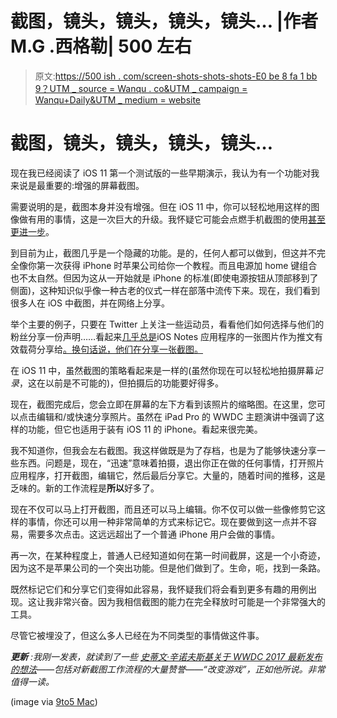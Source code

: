 # 截图，镜头，镜头，镜头，镜头… |作者 M.G .西格勒| 500 左右

> 原文:[https://500 ish . com/screen-shots-shots-shots-E0 be 8 fa 1 bb 9？UTM _ source = Wanqu . co&UTM _ campaign = Wanqu+Daily&UTM _ medium = website](https://500ish.com/screenshots-shots-shots-shots-shots-e0be8fa1bb9?utm_source=wanqu.co&utm_campaign=Wanqu+Daily&utm_medium=website)



# 截图，镜头，镜头，镜头，镜头…

现在我已经阅读了 iOS 11 第一个测试版的一些早期演示，我认为有一个功能对我来说是最重要的:增强的屏幕截图。

需要说明的是，截图本身并没有增强。但在 iOS 11 中，你可以轻松地用这样的图像做有用的事情，这是一次巨大的升级。我怀疑它可能会点燃手机截图的使用[甚至更进一步](/the-power-of-the-screenshot-e33784d7bbb)。

到目前为止，截图几乎是一个隐藏的功能。是的，任何人都可以做到，但这并不完全像你第一次获得 iPhone 时苹果公司给你一个教程。而且电源加 home 键组合也不太自然。但因为这从一开始就是 iPhone 的标准(即使电源按钮从顶部移到了侧面)，这种知识似乎像一种古老的仪式一样在部落中流传下来。现在，我们看到很多人在 iOS 中截图，并在网络上分享。

举个主要的例子，只要在 Twitter 上关注一些运动员，看看他们如何选择与他们的粉丝分享一份声明……看起来[几乎总是](https://twitter.com/mgsiegler/status/867781204187205633)iOS Notes 应用程序的一张图片作为推文有效载荷分享给[。换句话说，他们在分享一张截图。](/hacking-the-tweet-stream-52ed63a0731)

在 iOS 11 中，虽然截图的策略看起来是一样的(虽然你现在可以轻松地拍摄屏幕*记录*，这在以前是不可能的)，但拍摄后的功能要好得多。

现在，截图完成后，您会立即在屏幕的左下方看到该照片的缩略图。在这里，您可以点击编辑和/或快速分享照片。虽然在 iPad Pro 的 WWDC 主题演讲中强调了这样的功能，但它也适用于装有 iOS 11 的 iPhone。看起来很完美。

我不知道你，但我会左右截图。我这样做既是为了存档，也是为了能够快速分享一些东西。问题是，现在，“迅速”意味着拍摄，退出你正在做的任何事情，打开照片应用程序，打开截图，编辑它，然后最后分享它。大量的，随着时间的推移，这是乏味的。新的工作流程是**所以**好多了。

现在不仅可以马上打开截图，而且还可以马上编辑。你不仅可以做一些像修剪它这样的事情，你还可以用一种非常简单的方式来标记它。现在要做到这一点并不容易，需要多次点击。这远远超出了一个普通 iPhone 用户会做的事情。

再一次，在某种程度上，普通人已经知道如何在第一时间截屏，这是一个小奇迹，因为这不是苹果公司的一个突出功能。但是他们做到了。生命，呃，找到一条路。

既然标记它们和分享它们变得如此容易，我怀疑我们将会看到更多有趣的用例出现。这让我非常兴奋。因为我相信截图的能力在完全释放时可能是一个非常强大的工具。

尽管它被埋没了，但这么多人已经在为不同类型的事情做这件事。

***更新*** *:我刚一发表，就读到了一些* [*史蒂文·辛诺夫斯基关于 WWDC 2017 最新发布的想法*](https://medium.learningbyshipping.com/wwdc-2017-some-thoughts-3ff3230cdd58)*——包括对新截图工作流程的大量赞誉——“改变游戏”，正如他所说。非常值得一读。*



(image via [9to5 Mac](https://9to5mac.com/2017/06/07/ios-11-whats-new-hands-on-100-features-video/))



